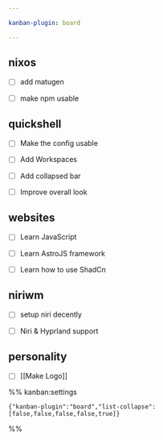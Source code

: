 ```yaml
---

kanban-plugin: board

---
```


## nixos

- [ ] add matugen
- [ ] make npm usable


## quickshell

- [ ] Make the config usable
- [ ] Add Workspaces
- [ ] Add collapsed bar
- [ ] Improve overall look


## websites

- [ ] Learn JavaScript
- [ ] Learn AstroJS framework
- [ ] Learn how to use ShadCn


## niriwm

- [ ] setup niri decently
- [ ] Niri & Hyprland support


## personality

- [ ] [[Make Logo]]




%% kanban:settings
```
{"kanban-plugin":"board","list-collapse":[false,false,false,false,true]}
```
%%